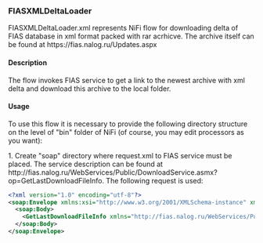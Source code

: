 <h3>FIASXMLDeltaLoader</h3>
<p>FIASXMLDeltaLoader.xml represents NiFi flow for downloading delta of FIAS database in xml format packed with rar acrhicve. The archive itself can be found at https://fias.nalog.ru/Updates.aspx</p>
<h4>Description</h4>
<p>The flow invokes FIAS service to get a link to the newest archive with xml delta and download this archive to the local folder.</p>
<h4>Usage</h4>
<p>To use this flow it is necessary to provide the following directory structure on the level of "bin" folder of NiFi (of course, you may edit processors as you want):</p>
1. Create "soap" directory where request.xml to FIAS service must be placed. The service description can be found at http://fias.nalog.ru/WebServices/Public/DownloadService.asmx?op=GetLastDownloadFileInfo. The following request is used:

```xml
<?xml version="1.0" encoding="utf-8"?>
<soap:Envelope xmlns:xsi="http://www.w3.org/2001/XMLSchema-instance" xmlns:xsd="http://www.w3.org/2001/XMLSchema" xmlns:soap="http://schemas.xmlsoap.org/soap/envelope/">
  <soap:Body>
    <GetLastDownloadFileInfo xmlns="http://fias.nalog.ru/WebServices/Public/DownloadService.asmx" />
  </soap:Body>
</soap:Envelope>
```
